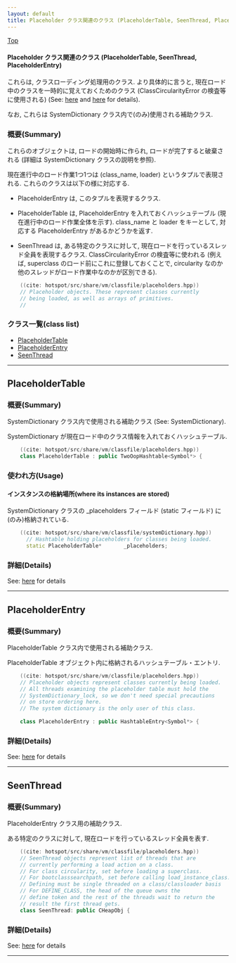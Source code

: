 ```yaml
---
layout: default
title: Placeholder クラス関連のクラス (PlaceholderTable, SeenThread, PlaceholderEntry)
---
```

[Top](../index.html)

#### Placeholder クラス関連のクラス (PlaceholderTable, SeenThread, PlaceholderEntry)

これらは, クラスローディング処理用のクラス.
より具体的に言うと, 現在ロード中のクラスを一時的に覚えておくためのクラス (ClassCircularityError の検査等に使用される) 
(See: [here](no7882m2Z.html) and [here](no7882ALm.html) for details).

なお, これらは SystemDictionary クラス内で(のみ)使用される補助クラス.

### 概要(Summary)
これらのオブジェクトは, ロードの開始時に作られ, ロードが完了すると破棄される (詳細は SystemDictionary クラスの説明を参照).

現在進行中のロード作業1つ1つは (class_name, loader) というタプルで表現される.
これらのクラスは以下の様に対応する.

 * PlaceholderEntry は, このタプルを表現するクラス.

 * PlaceholderTable は, PlaceholderEntry を入れておくハッシュテーブル (現在進行中のロード作業全体を示す). 
   class_name と loader をキーとして, 対応する PlaceholderEntry があるかどうかを返す.

 * SeenThread は, ある特定のクラスに対して, 現在ロードを行っているスレッド全員を表現するクラス.
   ClassCircularityError の検査等に使われる
   (例えば, superclass のロード前にこれに登録しておくことで, circularity なのか他のスレッドがロード作業中なのかが区別できる).


```cpp
    ((cite: hotspot/src/share/vm/classfile/placeholders.hpp))
    // Placeholder objects. These represent classes currently
    // being loaded, as well as arrays of primitives.
    //
```



### クラス一覧(class list)

  * [PlaceholderTable](#noxTvQ00ZA)
  * [PlaceholderEntry](#noABwUMUep)
  * [SeenThread](#no3oBo6LcT)


---
## <a name="noxTvQ00ZA" id="noxTvQ00ZA">PlaceholderTable</a>

### 概要(Summary)
SystemDictionary クラス内で使用される補助クラス (See: SystemDictionary).

SystemDictionary が現在ロード中のクラス情報を入れておくハッシュテーブル.


```cpp
    ((cite: hotspot/src/share/vm/classfile/placeholders.hpp))
    class PlaceholderTable : public TwoOopHashtable<Symbol*> {
```

### 使われ方(Usage)
#### インスタンスの格納場所(where its instances are stored)
SystemDictionary クラスの _placeholders フィールド (static フィールド) に(のみ)格納されている.


```cpp
    ((cite: hotspot/src/share/vm/classfile/systemDictionary.hpp))
      // Hashtable holding placeholders for classes being loaded.
      static PlaceholderTable*       _placeholders;
```




### 詳細(Details)
See: [here](../doxygen/classPlaceholderTable.html) for details

---
## <a name="noABwUMUep" id="noABwUMUep">PlaceholderEntry</a>

### 概要(Summary)
PlaceholderTable クラス内で使用される補助クラス.

PlaceholderTable オブジェクト内に格納されるハッシュテーブル・エントリ.


```cpp
    ((cite: hotspot/src/share/vm/classfile/placeholders.hpp))
    // Placeholder objects represent classes currently being loaded.
    // All threads examining the placeholder table must hold the
    // SystemDictionary_lock, so we don't need special precautions
    // on store ordering here.
    // The system dictionary is the only user of this class.
    
    class PlaceholderEntry : public HashtableEntry<Symbol*> {
```




### 詳細(Details)
See: [here](../doxygen/classPlaceholderEntry.html) for details

---
## <a name="no3oBo6LcT" id="no3oBo6LcT">SeenThread</a>

### 概要(Summary)
PlaceholderEntry クラス用の補助クラス.

ある特定のクラスに対して, 現在ロードを行っているスレッド全員を表す.


```cpp
    ((cite: hotspot/src/share/vm/classfile/placeholders.hpp))
    // SeenThread objects represent list of threads that are
    // currently performing a load action on a class.
    // For class circularity, set before loading a superclass.
    // For bootclasssearchpath, set before calling load_instance_class.
    // Defining must be single threaded on a class/classloader basis
    // For DEFINE_CLASS, the head of the queue owns the
    // define token and the rest of the threads wait to return the
    // result the first thread gets.
    class SeenThread: public CHeapObj {
```




### 詳細(Details)
See: [here](../doxygen/classSeenThread.html) for details

---
